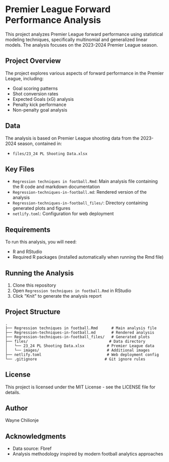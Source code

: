 # Premier League Forward Performance Analysis

This project analyzes Premier League forward performance using statistical modeling techniques, specifically multinomial and generalized linear models. The analysis focuses on the 2023-2024 Premier League season.

## Project Overview

The project explores various aspects of forward performance in the Premier League, including:
- Goal scoring patterns
- Shot conversion rates
- Expected Goals (xG) analysis
- Penalty kick performance
- Non-penalty goal analysis

## Data

The analysis is based on Premier League shooting data from the 2023-2024 season, contained in:
- `files/23_24 PL Shooting Data.xlsx`

## Key Files

- `Regression techniques in football.Rmd`: Main analysis file containing the R code and markdown documentation
- `Regression-techniques-in-football.md`: Rendered version of the analysis
- `Regression-techniques-in-football_files/`: Directory containing generated plots and figures
- `netlify.toml`: Configuration for web deployment

## Requirements

To run this analysis, you will need:
- R and RStudio
- Required R packages (installed automatically when running the Rmd file)

## Running the Analysis

1. Clone this repository
2. Open `Regression techniques in football.Rmd` in RStudio
3. Click "Knit" to generate the analysis report

## Project Structure

```
.
├── Regression techniques in football.Rmd      # Main analysis file
├── Regression-techniques-in-football.md       # Rendered analysis
├── Regression-techniques-in-football_files/   # Generated plots
├── files/                                    # Data directory
│   └── 23_24 PL Shooting Data.xlsx          # Premier League data
│   └── images/                              # Additional images
├── netlify.toml                             # Web deployment config
└── .gitignore                              # Git ignore rules
```

## License

This project is licensed under the MIT License - see the LICENSE file for details.

## Author

Wayne Chilionje

## Acknowledgments

- Data source: Fbref
- Analysis methodology inspired by modern football analytics approaches
